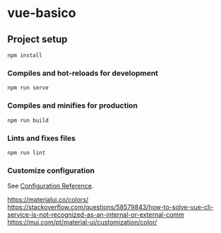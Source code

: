 # vue-basico

## Project setup
```
npm install
```

### Compiles and hot-reloads for development
```
npm run serve
```

### Compiles and minifies for production
```
npm run build
```

### Lints and fixes files
```
npm run lint
```

### Customize configuration
See [Configuration Reference](https://cli.vuejs.org/config/).


https://materialui.co/colors/
https://stackoverflow.com/questions/58579843/how-to-solve-vue-cli-service-is-not-recognized-as-an-internal-or-external-comm
https://mui.com/pt/material-ui/customization/color/
